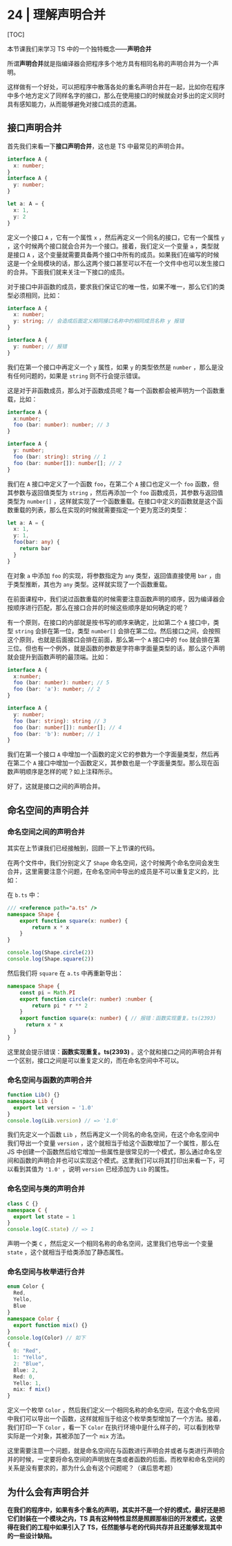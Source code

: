 # 24 | 理解声明合并

[TOC]

本节课我们来学习 TS 中的一个独特概念——**声明合并**

所谓**声明合并**就是指编译器会把程序多个地方具有相同名称的声明合并为一个声明。

这样做有一个好处，可以把程序中散落各处的重名声明合并在一起，比如你在程序中多个地方定义了同样名字的接口，那么在使用接口的时候就会对多出的定义同时具有感知能力，从而能够避免对接口成员的遗漏。

## 接口声明合并

首先我们来看一下**接口声明合并**，这也是 TS 中最常见的声明合并。

```ts
interface A {
  x: number;
}
interface A {
  y: number;
}

let a: A = {
  x: 1,
  y: 2
}
```

定义一个接口 `A` ，它有一个属性 `x` ，然后再定义一个同名的接口，它有一个属性 `y` ，这个时候两个接口就会合并为一个接口。接着，我们定义一个变量 `a` ，类型就是接口 `A` ，这个变量就需要具备两个接口中所有的成员。如果我们在编写的时候这是一个全局模块的话，那么这两个接口甚至可以不在一个文件中也可以发生接口的合并。下面我们就来关注一下接口的成员。

对于接口中非函数的成员，要求我们保证它的唯一性，如果不唯一，那么它们的类型必须相同，比如：

```ts
interface A {
  x: number;
  y: string; // 会造成后面定义相同接口名称中的相同成员名称 y 报错
}

interface A {
  y: number; // 报错
}
```

我们在第一个接口中再定义一个 `y` 属性，如果 `y` 的类型依然是 `number` ，那么是没有任何问题的，如果是 `string` 则不行会提示错误。

这是对于非函数成员，那么对于函数成员呢？每一个函数都会被声明为一个函数重载，比如：

```ts
interface A {
  x:number;
  foo (bar: number): number; // 3
}

interface A {
  y: number;
  foo (bar: string): string // 1
  foo (bar: number[]): number[]; // 2
}
```

我们在 `A` 接口中定义了一个函数 `foo`，在第二个 `A` 接口也定义一个 `foo` 函数，但其参数与返回值类型为 `string` ，然后再添加一个 `foo` 函数成员，其参数与返回值类型为 `number[]` ，这样就实现了一个函数重载。在接口中定义的函数就是这个函数重载的列表，那么在实现的时候就需要指定一个更为宽泛的类型：

```ts
let a: A = {
  x: 1,
  y: 1,
  foo(bar: any) {
    return bar
  }
}
```

 在对象 `a` 中添加 `foo` 的实现，将参数指定为 `any` 类型，返回值直接使用 `bar` ，由于类型推断，其也为 `any` 类型。这样就实现了一个函数重载。

在前面课程中，我们说过函数重载的时候需要注意函数声明的顺序，因为编译器会按顺序进行匹配，那么在接口合并的时候这些顺序是如何确定的呢？

有一个原则，在接口的内部就是按书写的顺序来确定，比如第二个 `A` 接口中，类型 `string` 会排在第一位，类型 `number[]` 会排在第二位。然后接口之间，会按照这个原则，也就是后面接口会排在前面，那么第一个 `A` 接口中的 `foo` 就会排在第三位。但也有一个例外，就是函数的参数是字符串字面量类型的话，那么这个声明就会提升到函数声明的最顶端。比如：

```ts
interface A {
  x:number;
  foo (bar: number): number; // 5
  foo (bar: 'a'): number; // 2
}

interface A {
  y: number;
  foo (bar: string): string // 3
  foo (bar: number[]): number[]; // 4
  foo (bar: 'b'): number; // 1
}
```

我们在第一个接口 `A` 中增加一个函数的定义它的参数为一个字面量类型，然后再在第二个 `A` 接口中增加一个函数定义，其参数也是一个字面量类型。那么现在函数声明顺序是怎样的呢？如上注释所示。

好了，这就是接口之间的声明合并。





## 命名空间的声明合并

### 命名空间之间的声明合并

其实在上节课我们已经接触到，回顾一下上节课的代码。

在两个文件中，我们分别定义了 `Shape` 命名空间，这个时候两个命名空间会发生合并，这里需要注意个问题，在命名空间中导出的成员是不可以重复定义的，比如：

在 `b.ts` 中：

```ts
/// <reference path="a.ts" />
namespace Shape {
    export function square(x: number) {
        return x * x
    }
}

console.log(Shape.circle(2))
console.log(Shape.square(2))
```

然后我们将 `square` 在 `a.ts` 中再重新导出：

```ts
namespace Shape {
    const pi = Math.PI
    export function circle(r: number) :number {
        return pi * r ** 2
    }
    export function square(x: number) { // 报错：函数实现重复。ts(2393)
      return x * x
  }
}
```

这里就会提示错误：**函数实现重复。ts(2393)** 。这个就和接口之间的声明合并有一个区别，接口之间是可以重复定义的，而在命名空间中不可以。



### 命名空间与函数的声明合并

```ts
function Lib() {}
namespace Lib {
  export let version = '1.0'
}
console.log(Lib.version) // => '1.0'  
```

我们先定义一个函数 `Lib` ，然后再定义一个同名的命名空间，在这个命名空间中我们导出一个变量 `version` ，这个就相当于给这个函数增加了一个属性，那么在 JS 中创建一个函数然后给它增加一些属性是很常见的一个模式，那么通过命名空间和函数的声明合并也可以实现这个模式。这里我们可以将其打印出来看一下，可以看到其值为 `'1.0'` ，说明 `version` 已经添加为 `Lib` 的属性。



### 命名空间与类的声明合并

```ts
class C {}
namespace C {
  export let state = 1
}
console.log(C.state) // => 1
```

声明一个类 `C` ，然后定义一个相同名称的命名空间，这里我们也导出一个变量 `state` ，这个就相当于给类添加了静态属性。



### 命名空间与枚举进行合并

```ts
enum Color {
  Red,
  Yello,
  Blue
}
namespace Color {
  export function mix() {}
}
console.log(Color) // 如下
{
  0: "Red",
  1: "Yello",
  2: "Blue",
  Blue: 2,
  Red: 0,
  Yello: 1,
  mix: f mix()
}
```

定义一个枚举 `Color` ，然后我们定义一个相同名称的命名空间，在这个命名空间中我们可以导出一个函数，这样就相当于给这个枚举类型增加了一个方法。接着，我们打印一下 `Color` ，看一下 `Color` 在执行环境中是什么样子的，可以看到枚举实际是一个对象，其被添加了一个 `mix` 方法。

这里需要注意一个问题，就是命名空间在与函数进行声明合并或者与类进行声明合并的时候，一定要将命名空间的声明放在类或者函数的后面。而枚举和命名空间的关系是没有要求的，那为什么会有这个问题呢？（课后思考题）



## 为什么会有声明合并

**在我们的程序中，如果有多个重名的声明，其实并不是一个好的模式，最好还是把它们封装在一个模块之内，TS 具有这种特性显然是照顾那些旧的开发模式，这使得在我们的工程中如果引入了 TS，任然能够与老的代码共存并且还能够发现其中的一些设计缺陷。**













